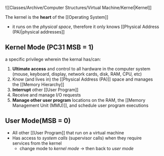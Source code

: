![[Classes/Archive/Computer Structures/Virtual Machine/Kernel|Kernel]]

The kernel is the **heart** of the [[Operating System]]
- it runs on the *physical space*, therefore it only knows [[Physical Address (PA)|physical addresses]]

## Kernel Mode (PC31 MSB = 1)
a specific privilege wherein the kernal has/can:
1. **Ultimate access** and control to all hardware in the computer system (mouse, keyboard, display, network cards, disk, RAM, CPU, etc)
2. Know (and lives in) the [[Physical Address (PA)]] space and manages the [[Memory Hierarchy]]
3. **Interrupt** other [[User Program]]
4. Receive and manage I/O requests
5. **Manage other user program** locations on the RAM, the [[Memory Management Unit (MMU)]], and schedule user program executions

## User Mode(MSB = 0)
- All other [[User Program]] that run on a virtual machine
- Has access to *system calls* (supervisor calls) when they require services from the kernel
	- change mode to *kernel mode* $\rightarrow$ then back to *user mode* 